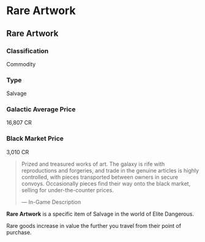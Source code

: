 # Rare Artwork
## Rare Artwork

### Classification

Commodity

### Type

Salvage

### Galactic Average Price

16,807 CR

### Black Market Price

3,010 CR

> 
> 
> Prized and treasured works of art. The galaxy is rife with reproductions and forgeries, and trade in the genuine articles is highly controlled, with pieces transported between owners in secure convoys. Occasionally pieces find their way onto the black market, selling for under-the-counter prices.
> 
> 
> — In-Game Description
> 

**Rare Artwork** is a specific item of Salvage in the world of Elite Dangerous.

Rare goods increase in value the further you travel from their point of purchase.
